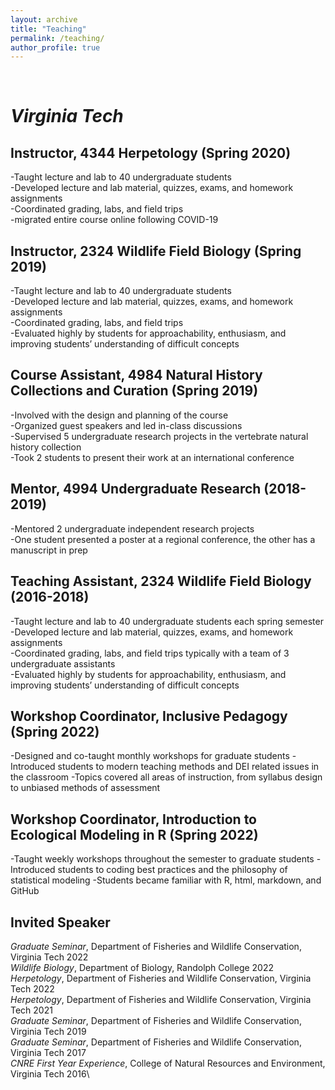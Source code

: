 ```yaml
---
layout: archive
title: "Teaching"
permalink: /teaching/
author_profile: true
---
```


<br />

# _Virginia Tech_

## Instructor, 4344 Herpetology (Spring 2020)

-Taught lecture and lab to 40 undergraduate students\
-Developed lecture and lab material, quizzes, exams, and homework assignments\
-Coordinated grading, labs, and field trips\
-migrated entire course online following COVID-19


## Instructor, 2324 Wildlife Field Biology (Spring 2019)

-Taught lecture and lab to 40 undergraduate students\
-Developed lecture and lab material, quizzes, exams, and homework assignments\
-Coordinated grading, labs, and field trips\
-Evaluated highly by students for approachability, enthusiasm, and improving students’ understanding of difficult concepts


## Course Assistant, 4984 Natural History Collections and Curation (Spring 2019)

-Involved with the design and planning of the course\
-Organized guest speakers and led in-class discussions\
-Supervised 5 undergraduate research projects in the vertebrate natural history collection\
-Took 2 students to present their work at an international conference


## Mentor, 4994 Undergraduate Research (2018-2019)

-Mentored 2 undergraduate independent research projects\
-One student presented a poster at a regional conference, the other has a manuscript in prep


## Teaching Assistant, 2324 Wildlife Field Biology (2016-2018)

-Taught lecture and lab to 40 undergraduate students each spring semester\
-Developed lecture and lab material, quizzes, exams, and homework assignments\
-Coordinated grading, labs, and field trips typically with a team of 3 undergraduate assistants\
-Evaluated highly by students for approachability, enthusiasm, and improving students’ understanding of difficult concepts


## Workshop Coordinator, Inclusive Pedagogy (Spring 2022)

-Designed and co-taught monthly workshops for graduate students
-Introduced students to modern teaching methods and DEI related issues in the classroom
-Topics covered all areas of instruction, from syllabus design to unbiased methods of assessment

## Workshop Coordinator, Introduction to Ecological Modeling in R (Spring 2022)

-Taught weekly workshops throughout the semester to graduate students
-Introduced students to coding best practices and the philosophy of statistical modeling
-Students became familiar with R, html, markdown, and GitHub

## Invited Speaker

_Graduate Seminar_, Department of Fisheries and Wildlife Conservation, Virginia Tech 2022\
_Wildlife Biology_, Department of Biology, Randolph College 2022\
_Herpetology_, Department of Fisheries and Wildlife Conservation, Virginia Tech 2022\
_Herpetology_, Department of Fisheries and Wildlife Conservation, Virginia Tech 2021\
_Graduate Seminar_, Department of Fisheries and Wildlife Conservation, Virginia Tech 2019\
_Graduate Seminar_, Department of Fisheries and Wildlife Conservation, Virginia Tech 2017\
_CNRE First Year Experience_, College of Natural Resources and Environment, Virginia Tech 2016\
